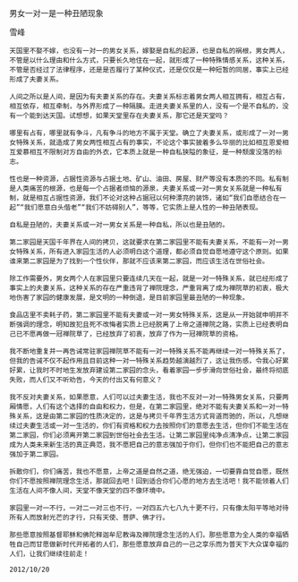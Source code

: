 男女一对一是一种丑陋现象

雪峰


    天国里不娶不嫁，也没有一对一的男女关系，嫁娶是自私的起源，也是自私的祸根，男女两人，不管是以什么理由和什么方式，只要长久地住在一起，就形成了一种特殊情感关系，这种关系，不管是否经过了法律程序，还是是否履行了某种仪式，还是仅仅是一种短暂的同居，事实上已经形成了夫妻关系。

    人间之所以是人间，是因为有夫妻关系的存在。夫妻关系标志着男女两人相互拥有，相互占有，相互依存，相互牵制，与外界形成了一种隔膜。走进夫妻关系里的人，没有一个是不自私的，没有一个能到达天国。试想想，如果天堂里存在夫妻关系，那它还是天堂吗？

    哪里有占有，哪里就有争斗，凡有争斗的地方不属于天堂。确立了夫妻关系，或形成了一对一男女特殊关系，就造成了男女两性相互占有的事实，不论这个事实披着多么华丽的比如相互恩爱相互爱慕相互不限制对方自由的外衣，它本质上就是一种自私狭隘的象征，是一种颓废没落的标志。

    性也是一种资源，占据性资源与占据土地、矿山、油田、房屋、财产等没有本质的不同。私有制是人类痛苦的根源，也是每一个占据者烦恼的源泉，夫妻关系或一对一男女关系就是一种私有制，就是相互占据性资源，我们不论对这种占据冠以何种漂亮的装饰，诸如“我们自愿结合在一起”“我们愿意白头偕老”“我们不妨碍别人”，等等，它实质上是人性的一种丑陋表现。

    自私是丑陋的，夫妻关系或一对一男女关系是一种自私，所以也是丑陋的。

    第二家园是天国千年界在人间的拷贝，这就要求在第二家园里不能有夫妻关系，不能有一对一男女特殊关系，所有进入家园生活的人必须明白这个道理，都必须自觉自愿地遵守这个原则。如果谁来第二家园是为了找到一个性伙伴，那就不应该来第二家园，而应该生活在世俗社会。

    除工作需要外，男女两个人在家园里只要连续几天在一起，就是一对一特殊关系，就已经形成了事实上的夫妻关系，这种关系的存在严重违背了禅院理念，严重背离了成为禅院草的初衷，极大地伤害了家园的健康发展，是文明的一种倒退，是目前家园里最丑陋的一种现象。

    食品店里不卖耗子药，第二家园里不能有夫妻或一对一男女特殊关系，这是从一开始就申明并不断强调的理念，明知故犯且死不改悔者实质上已经脱离了上帝之道禅院之路，实质上已经表明自己已不愿再做一冠禅院草了，已经放弃了初衷，放弃了作为一冠禅院草的资格。

    我不断地重复并一再告诫常驻家园禅院草不能有一对一特殊关系不能再继续一对一特殊关系了，但我的告诫不仅不起作用且目前这种一对一特殊关系趋势越演越烈了，这让我伤感，令我心好累好累，让我时不时地生发放弃建设第二家园的念头，看着家园一步步滑向世俗社会，最终将彻底失败，而人们又不听劝告，今天的付出又有何意义？

    我不反对夫妻关系，如果愿意，人们可以过夫妻生活，我也不反对一对一特殊男女关系，只要两厢情愿，人们有这个选择的自由和权力，但是，在第二家园里，绝对不能有夫妻关系和一对一特殊关系，这是由第二家园的性质决定的，这是与拷贝千年界生活方式背道而驰的，所以，凡想继续过夫妻生活或一对一生活的，你们有资格和权力去按照你们的意愿去生活，但你们不能生活在第二家园，你们必须离开第二家园到世俗社会去生活。让第二家园里纯净点清净点，让第二家园成为人类未来新生活的真正典范，我不愿把自己的意志强加于你们，但你们也不能把自己的意志强加于第二家园。

    拆散你们，你们痛苦，我也不愿意，上帝之道是自然之道，绝无强迫，一切要靠自觉自愿，既然你们不愿按照禅院理念生活，那就回去吧！回到适合你们心愿的地方去生活吧！我不能领着人们生活在人间不像人间，天堂不像天堂的四不像环境中。

    家园里一对一不行，一对二一对三也不行，一对四五六七八九十更不行，只有像太阳平等地对待所有人而放射光芒的才行，只有天使、菩萨、佛才行。

    那些愿意按照基督耶稣和佛陀释迦牟尼教诲及禅院理念生活的人们，那些愿意为全人类的幸福牺牲自己而甘愿做新时代开拓者的人们，那些愿意放弃自己的一己之享乐而为普天下大众谋幸福的人们，让我们继续往前走！

    2012/10/20



